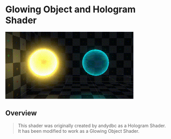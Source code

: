 # Glowing Object and Hologram Shader

![Glowing Object and Hologram Shader GIF](ReadMeFiles/hologramshader.gif)

## Overview

>This shader was originally created by andydbc as a Hologram Shader.  It has been modified to work as a Glowing Object Shader.